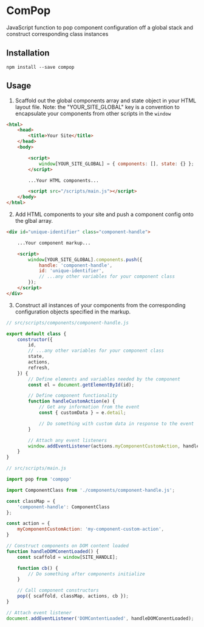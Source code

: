 # ComPop

JavaScript function to pop component configuration off a global stack and construct corresponding class instances

## Installation

```
npm install --save compop
```

## Usage

1. Scaffold out the global components array and state object in your HTML layout file.
Note: the "YOUR_SITE_GLOBAL" key is a convention to encapsulate your components from other scripts in the `window`

```html
<html>
    <head>
        <title>Your Site</title>
    </head>
    <body>

        <script>
            window[YOUR_SITE_GLOBAL] = { components: [], state: {} };
        </script>

        ...Your HTML components...

        <script src="/scripts/main.js"></script>
    </body>
</html>
```

2. Add HTML components to your site and push a component config onto the glbal array.

```html
<div id="unique-identifier" class="component-handle">

    ...Your component markup...

    <script>
        window[YOUR_SITE_GLOBAL].components.push({
            handle: 'component-handle',
            id: 'unique-identifier',
            // ...any other variables for your component class
        });
    </script>
</div>
```

3. Construct all instances of your components from the corresponding configuration objects specified in the markup.

```javascript
// src/scripts/components/component-handle.js

export default class {
    constructor({
        id,
        // ...any other variables for your component class
        state,
        actions,
        refresh,
    }) {
        // Define elements and variables needed by the component
        const el = document.getElementById(id);

        // Define component functionality
        function handleCustomAction(e) {
            // Get any information from the event
            const { customData } = e.detail;

            // Do something with custom data in response to the event
        }

        // Attach any event listeners
        window.addEventListener(actions.myComponentCustomAction, handleCustomAction);
    }
}
```

```javascript
// src/scripts/main.js

import pop from 'compop'

import ComponentClass from './components/component-handle.js';

const classMap = {
    'component-handle': ComponentClass
};

const action = {
    myComponentCustomAction: 'my-component-custom-action',
}

// Construct components on DOM content loaded
function handleDOMConentLoaded() {
    const scaffold = window[SITE_HANDLE];

    function cb() {
        // Do something after components initialize
    }

    // Call component constructors
    pop({ scaffold, classMap, actions, cb });
}

// Attach event listener
document.addEventListener('DOMContentLoaded', handleDOMConentLoaded);
```
